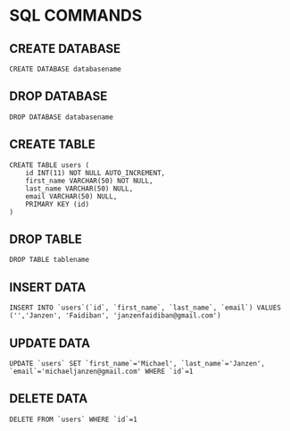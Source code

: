 # SQL COMMANDS

## CREATE DATABASE

	CREATE DATABASE databasename

## DROP DATABASE

	DROP DATABASE databasename

## CREATE TABLE

	CREATE TABLE users (
	    id INT(11) NOT NULL AUTO_INCREMENT,
	    first_name VARCHAR(50) NOT NULL,
	    last_name VARCHAR(50) NULL,
	    email VARCHAR(50) NULL,
	    PRIMARY KEY (id)
	)

## DROP TABLE

	DROP TABLE tablename

## INSERT DATA

	INSERT INTO `users`(`id`, `first_name`, `last_name`, `email`) VALUES ('','Janzen', 'Faidiban', 'janzenfaidiban@gmail.com')

## UPDATE DATA

	UPDATE `users` SET `first_name`='Michael', `last_name`='Janzen', `email`='michaeljanzen@gmail.com' WHERE `id`=1

## DELETE DATA

	DELETE FROM `users` WHERE `id`=1

